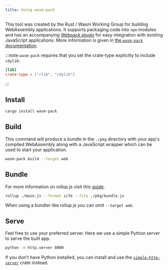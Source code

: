 ```yaml
---
title: Using wasm-pack
---
```


This tool was created by the Rust / Wasm Working Group for building WebAssembly applications. It supports packaging code into `npm` modules and has an accompanying [Webpack plugin](https://github.com/wasm-tool/wasm-pack-plugin) for easy integration with existing JavaScript applications. More information is given in [the `wasm-pack` documentation](https://rustwasm.github.io/docs/wasm-pack/introduction.html).

:::note
`wasm-pack` requires that you set the crate-type explicitly to include `cdylib`:

```toml
[lib]
crate-type = ["rlib", "cdylib"]
```

:::

## Install

```bash
cargo install wasm-pack
```

## Build

This command will produce a bundle in the `./pkg` directory with your app's compiled WebAssembly
along with a JavaScript wrapper which can be used to start your application.

```bash
wasm-pack build --target web
```

## Bundle

For more information on rollup.js visit this [guide](https://rollupjs.org/guide/en/#quick-start).

```bash
rollup ./main.js --format iife --file ./pkg/bundle.js
```

When using a bundler like rollup.js you can omit `--target web`.

## Serve

Feel free to use your preferred server. Here we use a simple Python server to serve the built app.

```bash
python -m http.server 8000
```

If you don't have Python installed, you can install and use the [`simple-http-server`](https://github.com/TheWaWaR/simple-http-server) crate instead.
